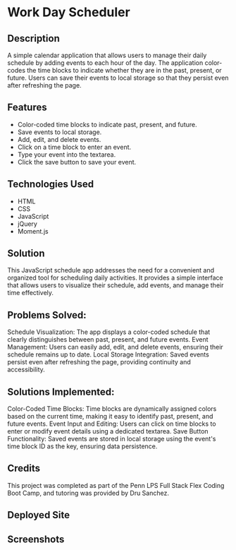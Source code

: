 # Work Day Scheduler

## Description 
A simple calendar application that allows users to manage their daily schedule by adding events to each hour of the day. The application color-codes the time blocks to indicate whether they are in the past, present, or future. Users can save their events to local storage so that they persist even after refreshing the page.

## Features
- Color-coded time blocks to indicate past, present, and future.
- Save events to local storage.
- Add, edit, and delete events. 
- Click on a time block to enter an event.
- Type your event into the textarea.
- Click the save button to save your event.

## Technologies Used
- HTML
- CSS
- JavaScript
- jQuery
- Moment.js

## Solution
This JavaScript schedule app addresses the need for a convenient and organized tool for scheduling daily activities. It provides a simple interface that allows users to visualize their schedule, add events, and manage their time effectively.

## Problems Solved:
Schedule Visualization: The app displays a color-coded schedule that clearly distinguishes between past, present, and future events.
Event Management: Users can easily add, edit, and delete events, ensuring their schedule remains up to date.
Local Storage Integration: Saved events persist even after refreshing the page, providing continuity and accessibility.


## Solutions Implemented:

Color-Coded Time Blocks: Time blocks are dynamically assigned colors based on the current time, making it easy to identify past, present, and future events.
Event Input and Editing: Users can click on time blocks to enter or modify event details using a dedicated textarea.
Save Button Functionality: Saved events are stored in local storage using the event's time block ID as the key, ensuring data persistence.

## Credits
This project was completed as part of the Penn LPS Full Stack Flex Coding Boot Camp, and tutoring was provided by Dru Sanchez.

## Deployed Site

## Screenshots

